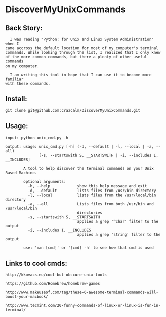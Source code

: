 DiscoverMyUnixCommands
======================

Back Story:
-----------
      I was reading "Python: for Unix and Linux System Administration" when I
    came accross the default location for most of my computer's terminal
    commands. While looking through the list, I realized that I only knew
    of the more common commands, but there a plenty of other useful commands
    on my computer.

      I am writing this tool in hope that I can use it to become more familiar
    with these commands.

Install:
--------
    git clone git@github.com:crazcalm/DiscoverMyUnixCommands.git

Usage:
------
    input: python unix_cmd.py -h

    output: usage: unix_cmd.py [-h] (-d, --default | -l, --local | -a, --all)
                   [-s, --startswith S, __STARTSWITH | -i, --includes I, __INCLUDES]

            A tool to help discover the terminal commands on your Unix Based Machine.

            optional arguments:
              -h, --help            show this help message and exit
              -d, --default         lists files from /usr/bin directory
              -l, --local           lists files from the /usr/local/bin directory
              -a, --all             Lists files from both /usr/bin and /usr/local/bin
                                    directories
              -s, --startswith S, __STARTSWITH
                                    applies a grep '^char' filter to the output
              -i, --includes I, __INCLUDES
                                    applies a grep 'string' filter to the output

            use: 'man [cmd]' or '[cmd] -h' to see how that cmd is used


Links to cool cmds:
-------------------

    http://kkovacs.eu/cool-but-obscure-unix-tools

    https://github.com/Homebrew/homebrew-games

    http://www.makeuseof.com/tag/these-6-awesome-terminal-commands-will-boost-your-macbook/

    http://www.tecmint.com/20-funny-commands-of-linux-or-linux-is-fun-in-terminal/